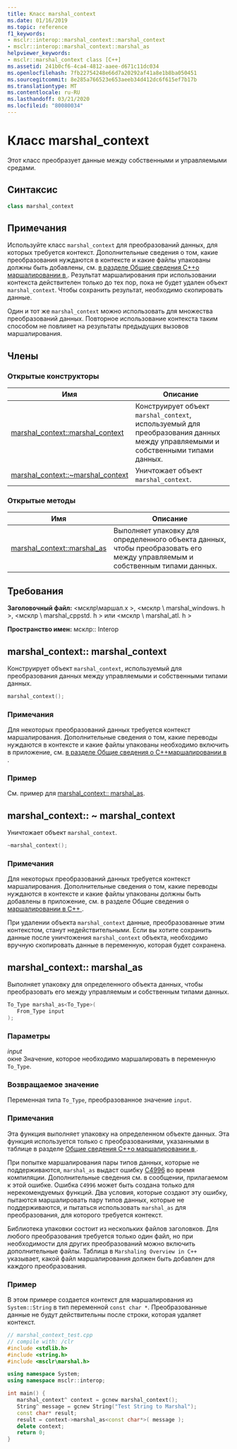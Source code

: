 ```yaml
---
title: Класс marshal_context
ms.date: 01/16/2019
ms.topic: reference
f1_keywords:
- msclr::interop::marshal_context::marshal_context
- msclr::interop::marshal_context::marshal_as
helpviewer_keywords:
- msclr::marshal_context class [C++]
ms.assetid: 241b0cf6-4ca4-4812-aaee-d671c11dc034
ms.openlocfilehash: 7fb22754248e66d7a20292af41a8e1b8ba050451
ms.sourcegitcommit: 8e285a766523e653aeeb34d412dc6f615ef7b17b
ms.translationtype: MT
ms.contentlocale: ru-RU
ms.lasthandoff: 03/21/2020
ms.locfileid: "80080034"
---
```

# <a name="marshal_context-class"></a>Класс marshal_context

Этот класс преобразует данные между собственными и управляемыми средами.

## <a name="syntax"></a>Синтаксис

```cpp
class marshal_context
```

## <a name="remarks"></a>Примечания

Используйте класс `marshal_context` для преобразований данных, для которых требуется контекст. Дополнительные сведения о том, какие преобразования нуждаются в контексте и какие файлы упакованы должны быть добавлены, см. [в разделе Общие сведения C++о маршалировании в ](../dotnet/overview-of-marshaling-in-cpp.md). Результат маршалирования при использовании контекста действителен только до тех пор, пока не будет удален объект `marshal_context`. Чтобы сохранить результат, необходимо скопировать данные.

Один и тот же `marshal_context` можно использовать для множества преобразований данных. Повторное использование контекста таким способом не повлияет на результаты предыдущих вызовов маршалирования.

## <a name="members"></a>Члены

### <a name="public-constructors"></a>Открытые конструкторы

|Имя|Описание|
|---------|-----------|
|[marshal_context::marshal_context](#marshal-context)|Конструирует объект `marshal_context`, используемый для преобразования данных между управляемыми и собственными типами данных.|
|[marshal_context::~marshal_context](#tilde-marshal-context)|Уничтожает объект `marshal_context`.|

### <a name="public-methods"></a>Открытые методы

|Имя|Описание|
|---------|-----------|
|[marshal_context::marshal_as](#marshal-as)|Выполняет упаковку для определенного объекта данных, чтобы преобразовать его между управляемым и собственным типами данных.|

## <a name="requirements"></a>Требования

**Заголовочный файл:** \<мсклр\маршал.х >, \<мсклр \ marshal_windows. h >, \<мсклр \ marshal_cppstd. h > или \<мсклр \ marshal_atl. h >

**Пространство имен:** мсклр:: Interop

## <a name="marshal_contextmarshal_context"></a><a name="marshal-context"></a>marshal_context:: marshal_context

Конструирует объект `marshal_context`, используемый для преобразования данных между управляемыми и собственными типами данных.

```cpp
marshal_context();
```

### <a name="remarks"></a>Примечания

Для некоторых преобразований данных требуется контекст маршалирования. Дополнительные сведения о том, какие переводы нуждаются в контексте и какие файлы упакованы необходимо включить в приложение, см. [в разделе Общие сведения о C++маршалировании в ](../dotnet/overview-of-marshaling-in-cpp.md).

### <a name="example"></a>Пример

См. пример для [marshal_context:: marshal_as](../dotnet/marshal-context-marshal-as.md).

## <a name="marshal_contextmarshal_context"></a><a name="tilde-marshal-context"></a>marshal_context:: ~ marshal_context

Уничтожает объект `marshal_context`.

```cpp
~marshal_context();
```

### <a name="remarks"></a>Примечания

Для некоторых преобразований данных требуется контекст маршалирования. Дополнительные сведения о том, какие переводы нуждаются в контексте и какие файлы упакованы должны быть добавлены в приложение, см. в разделе Общие сведения о [маршалировании в C++ ](../dotnet/overview-of-marshaling-in-cpp.md) .

При удалении объекта `marshal_context` данные, преобразованные этим контекстом, станут недействительными. Если вы хотите сохранить данные после уничтожения `marshal_context` объекта, необходимо вручную скопировать данные в переменную, которая будет сохранена.

## <a name="marshal_contextmarshal_as"></a><a name="marshal-as"></a>marshal_context:: marshal_as

Выполняет упаковку для определенного объекта данных, чтобы преобразовать его между управляемым и собственным типами данных.

```cpp
To_Type marshal_as<To_Type>(
   From_Type input
);
```

### <a name="parameters"></a>Параметры

*input*<br/>
окне Значение, которое необходимо маршалировать в переменную `To_Type`.

### <a name="return-value"></a>Возвращаемое значение

Переменная типа `To_Type`, преобразованное значение `input`.

### <a name="remarks"></a>Примечания

Эта функция выполняет упаковку на определенном объекте данных. Эта функция используется только с преобразованиями, указанными в таблице в разделе [Общие сведения C++о маршалировании в ](../dotnet/overview-of-marshaling-in-cpp.md).

При попытке маршалирования пары типов данных, которые не поддерживаются, `marshal_as` выдаст ошибку [C4996](../error-messages/compiler-warnings/compiler-warning-level-3-c4996.md) во время компиляции. Дополнительные сведения см. в сообщении, прилагаемом к этой ошибке. Ошибка `C4996` может быть создана только для нерекомендуемых функций. Два условия, которые создают эту ошибку, пытаются маршалировать пару типов данных, которые не поддерживаются, и пытаться использовать `marshal_as` для преобразования, для которого требуется контекст.

Библиотека упаковки состоит из нескольких файлов заголовков. Для любого преобразования требуется только один файл, но при необходимости для других преобразований можно включить дополнительные файлы. Таблица в `Marshaling Overview in C++` указывает, какой файл маршалирования должен быть добавлен для каждого преобразования.

### <a name="example"></a>Пример

В этом примере создается контекст для маршалирования из `System::String` в тип переменной `const char *`. Преобразованные данные не будут действительны после строки, которая удаляет контекст.

```cpp
// marshal_context_test.cpp
// compile with: /clr
#include <stdlib.h>
#include <string.h>
#include <msclr\marshal.h>

using namespace System;
using namespace msclr::interop;

int main() {
   marshal_context^ context = gcnew marshal_context();
   String^ message = gcnew String("Test String to Marshal");
   const char* result;
   result = context->marshal_as<const char*>( message );
   delete context;
   return 0;
}
```